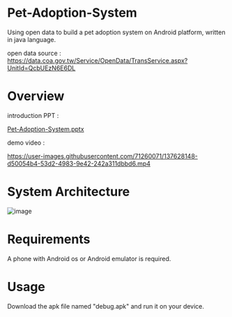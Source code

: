 # Pet-Adoption-System
Using open data to build a pet adoption system on Android platform, written in java language.

open data source : https://data.coa.gov.tw/Service/OpenData/TransService.aspx?UnitId=QcbUEzN6E6DL

# Overview 

introduction PPT : 

[Pet-Adoption-System.pptx](https://github.com/wei-0321/Pet-Adoption-System/files/7359916/Pet-Adoption-System.pptx)

demo video :

https://user-images.githubusercontent.com/71260071/137628148-d50054b4-53d2-4983-9e42-242a311dbbd6.mp4



# System Architecture
![image](https://user-images.githubusercontent.com/71260071/136968513-97534e61-db23-4f72-8edf-cb8143a0e5ea.png)

# Requirements 
A phone with Android os or Android emulator is required.

# Usage 
Download the apk file named "debug.apk" and run it on your device.

